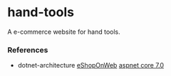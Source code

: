 # hand-tools
A e-commerce website for hand tools.

### References
- dotnet-architecture
[eShopOnWeb](https://github.com/dotnet-architecture/eShopOnWeb)
[aspnet core 7.0](https://learn.microsoft.com/en-us/aspnet/core/?view=aspnetcore-7.0)
